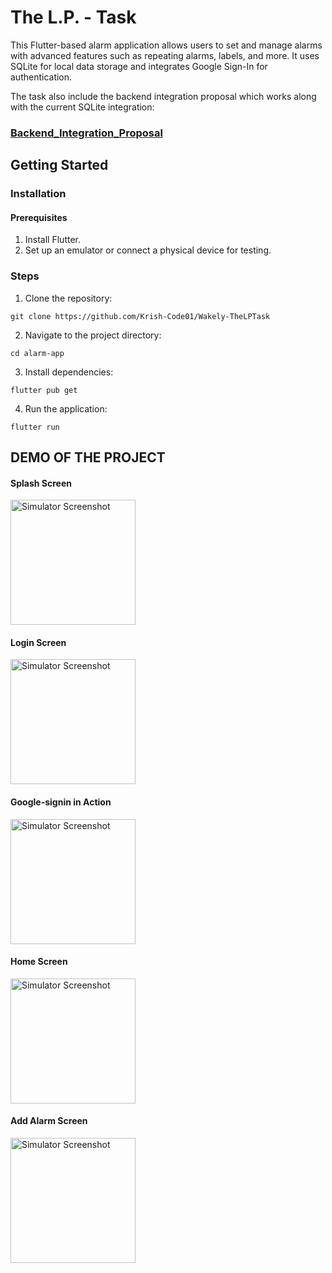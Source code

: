 # The L.P. - Task

This Flutter-based alarm application allows users to set and manage alarms with advanced features such as repeating alarms, labels, and more. It uses SQLite for local data storage and integrates Google Sign-In for authentication.

The task also include the backend integration proposal which works along with the current SQLite integration:

### [Backend_Integration_Proposal](https://drive.google.com/file/d/1_RFRymzxQBOxG44B_Av3W3otGhlnJu-o/view?usp=sharing)

## Getting Started

### Installation

#### Prerequisites

1. Install Flutter.<br>
2. Set up an emulator or connect a physical device for testing.

### Steps

1. Clone the repository:

`git clone https://github.com/Krish-Code01/Wakely-TheLPTask`

2. Navigate to the project directory:

`cd alarm-app`

3. Install dependencies:

`flutter pub get`

4. Run the application:

`flutter run`

## DEMO OF THE PROJECT

#### Splash Screen

<img src="https://github.com/user-attachments/assets/f4b8ebbb-1b89-4b6c-89e6-3345079c0959" alt="Simulator Screenshot" width="200"/>

#### Login Screen

<img src="https://github.com/user-attachments/assets/f69b4898-4694-4b76-b6de-348664f37338" alt="Simulator Screenshot" width="200"/>

#### Google-signin in Action

<img src="https://github.com/user-attachments/assets/5b3b8525-6614-4bb0-a6a7-5ec7b313ae56" alt="Simulator Screenshot" width="200"/>

#### Home Screen

<img src="https://github.com/user-attachments/assets/4013b75c-a83c-412b-bcc2-7893bc4d916c" alt="Simulator Screenshot" width="200"/>

#### Add Alarm Screen

<img src="https://github.com/user-attachments/assets/b3f30eeb-2102-441f-8fae-2eb27bff19ec" alt="Simulator Screenshot" width="200"/>
